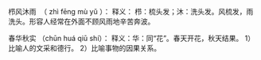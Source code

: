 
栉风沐雨  （ zhì fēng mù yǔ ）：
释义：
栉：梳头发；沐：洗头发。风梳发，雨洗头。形容人经常在外面不顾风雨地辛苦奔波。

春华秋实 （chūn huá qiū shí）：
释义：华：同“花”。春天开花，秋天结果。
1）比喻人的文采和德行。
2）比喻事物的因果关系。